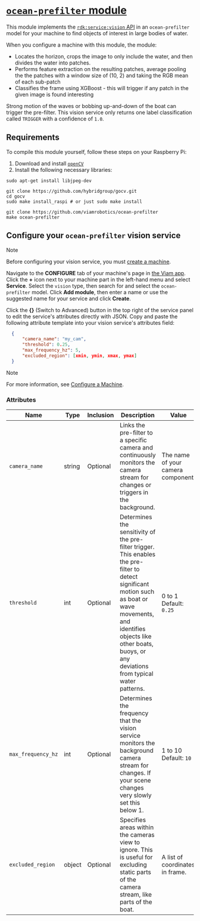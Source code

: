 # [`ocean-prefilter` module](https://app.viam.com/module/viam-labs/ocean-prefilter)

This module implements the [`rdk:service:vision` API](https://docs.viam.com/ml/vision/#api) in an `ocean-prefilter` model for your machine to find objects of interest in large bodies of water.

When you configure a machine with this module, the module:
- Locates the horizon, crops the image to only include the water, and then divides the water into patches.
- Performs feature extraction on the resulting patches, average pooling the the patches with a window size of (10, 2) and taking the RGB mean of each sub-patch
- Classifies the frame using XGBoost - this will trigger if any patch in the given image is found interesting

Strong motion of the waves or bobbing up-and-down of the boat can trigger the pre-filter.
This vision service only returns one label classification called `TRIGGER` with a confidence of `1.0`.

## Requirements

To compile this module yourself, follow these steps on your Raspberry Pi:

1. Download and install [`openCV`](https://opencv.org/)
2. Install the following necessary libraries:
```
sudo apt-get install libjpeg-dev

git clone https://github.com/hybridgroup/gocv.git
cd gocv
sudo make install_raspi # or just sudo make install

git clone https://github.com/viamrobotics/ocean-prefilter
make ocean-prefilter
```

## Configure your `ocean-prefilter` vision service

> [!NOTE]
> Before configuring your vision service, you must [create a machine](https://docs.viam.com/fleet/machines/#add-a-new-machine).

Navigate to the **CONFIGURE** tab of your machine's page in [the Viam app](https://app.viam.com).
Click the **+** icon next to your machine part in the left-hand menu and select **Service**.
Select the `vision` type, then search for and select the `ocean-prefilter` model.
Click **Add module**, then enter a name or use the suggested name for your service and click **Create**.

Click the **{}** (Switch to Advanced) button in the top right of the service panel to edit the service's attributes directly with JSON.
Copy and paste the following attribute template into your vision service's attributes field:

```json
  {
      "camera_name": "my_cam",
      "threshold": 0.25,
      "max_frequency_hz": 5,
      "excluded_region": [xmin, ymin, xmax, ymax]
  }
```

> [!NOTE]
> For more information, see [Configure a Machine](https://docs.viam.com/build/configure/).

### Attributes

| Name  | Type  | Inclusion | Description | Value |
|-------|-------|-----------|-------------| ------|
| `camera_name` | string | Optional | Links the pre-filter to a specific camera and continuously monitors the camera stream for changes or triggers in the background. | The name of your camera component. | If the camera name is not provided, you can input your own image from the CLI |
| `threshold`  | int | Optional | Determines the sensitivity of the pre-filter trigger. This enables the pre-filter to detect significant motion such as boat or wave movements, and identifies objects like other boats, buoys, or any deviations from typical water patterns. | 0 to 1<br/> Default: `0.25` |
| `max_frequency_hz`| int | Optional  | Determines the frequency that the vision service monitors the background camera stream for changes. If your scene changes very slowly set this below 1. | 1 to 10<br/> Default: `10` |
| `excluded_region` | object   | Optional  | Specifies areas within the cameras view to ignore. This is useful for excluding static parts of the camera stream, like parts of the boat. | A list of coordinates in frame. |

